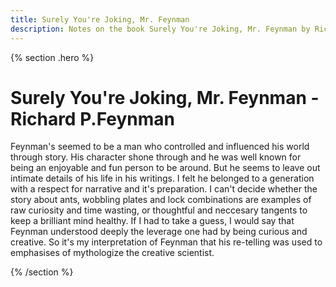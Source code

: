 ```yaml
---
title: Surely You're Joking, Mr. Feynman
description: Notes on the book Surely You're Joking, Mr. Feynman by Richard P.Feynman
---
```


{% section .hero %}
# Surely You're Joking, Mr. Feynman - Richard P.Feynman
Feynman's seemed to be a man who controlled and influenced his world through story. His character shone through and he was well known for being an enjoyable and fun person to be around. But he seems to leave out intimate details of his life in his writings. I felt he belonged to a generation with a respect for narrative and it's preparation. I can't decide whether the story about ants, wobbling plates and lock combinations are examples of raw curiosity and time wasting, or thoughtful and neccesary tangents to keep a brilliant mind healthy. If I had to take a guess, I would say that Feynman understood deeply the leverage one had by being curious and creative. So it's my interpretation of Feynman that his re-telling was used to emphasises of mythologize the creative scientist.

{% /section %}